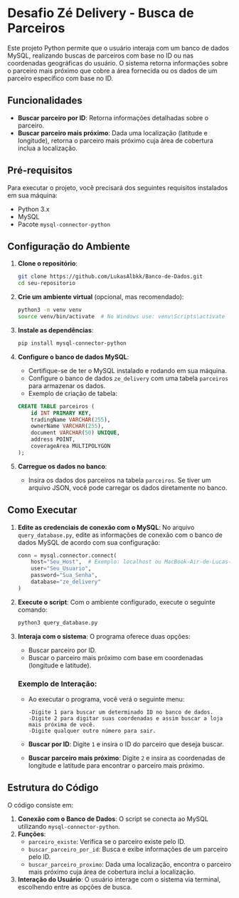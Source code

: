 # Desafio Zé Delivery - Busca de Parceiros

Este projeto Python permite que o usuário interaja com um banco de dados MySQL, realizando buscas de parceiros com base no ID ou nas coordenadas geográficas do usuário. O sistema retorna informações sobre o parceiro mais próximo que cobre a área fornecida ou os dados de um parceiro específico com base no ID.

## Funcionalidades

- **Buscar parceiro por ID**: Retorna informações detalhadas sobre o parceiro.
- **Buscar parceiro mais próximo**: Dada uma localização (latitude e longitude), retorna o parceiro mais próximo cuja área de cobertura inclua a localização.

## Pré-requisitos

Para executar o projeto, você precisará dos seguintes requisitos instalados em sua máquina:

- Python 3.x
- MySQL
- Pacote `mysql-connector-python`

## Configuração do Ambiente

1. **Clone o repositório**:
    ```bash
    git clone https://github.com/LukasAlbkk/Banco-de-Dados.git
    cd seu-repositorio
    ```

2. **Crie um ambiente virtual** (opcional, mas recomendado):
    ```bash
    python3 -m venv venv
    source venv/bin/activate  # No Windows use: venv\Scripts\activate
    ```

3. **Instale as dependências**:
    ```bash
    pip install mysql-connector-python
    ```

4. **Configure o banco de dados MySQL**:
    - Certifique-se de ter o MySQL instalado e rodando em sua máquina.
    - Configure o banco de dados `ze_delivery` com uma tabela `parceiros` para armazenar os dados.
    - Exemplo de criação de tabela:

    ```sql
    CREATE TABLE parceiros (
        id INT PRIMARY KEY,
        tradingName VARCHAR(255),
        ownerName VARCHAR(255),
        document VARCHAR(50) UNIQUE,
        address POINT,
        coverageArea MULTIPOLYGON
    );
    ```

5. **Carregue os dados no banco**:
    - Insira os dados dos parceiros na tabela `parceiros`. Se tiver um arquivo JSON, você pode carregar os dados diretamente no banco.

## Como Executar

1. **Edite as credenciais de conexão com o MySQL**:
    No arquivo `query_database.py`, edite as informações de conexão com o banco de dados MySQL de acordo com sua configuração:

    ```python
    conn = mysql.connector.connect(
        host="Seu_Host",  # Exemplo: localhost ou MacBook-Air-de-Lucas-3.local
        user="Seu_Usuario",
        password="Sua_Senha",
        database="ze_delivery"
    )
    ```

2. **Execute o script**:
    Com o ambiente configurado, execute o seguinte comando:

    ```bash
    python3 query_database.py
    ```

3. **Interaja com o sistema**:
    O programa oferece duas opções:
    
    - Buscar parceiro por ID.
    - Buscar o parceiro mais próximo com base em coordenadas (longitude e latitude).

    ### Exemplo de Interação:
    
    - Ao executar o programa, você verá o seguinte menu:

      ```plaintext
      -Digite 1 para buscar um determinado ID no banco de dados.
      -Digite 2 para digitar suas coordenadas e assim buscar a loja mais próxima de você.
      -Digite qualquer outro número para sair.
      ```

    - **Buscar por ID**:
      Digite `1` e insira o ID do parceiro que deseja buscar.

    - **Buscar parceiro mais próximo**:
      Digite `2` e insira as coordenadas de longitude e latitude para encontrar o parceiro mais próximo.

## Estrutura do Código

O código consiste em:

1. **Conexão com o Banco de Dados**: O script se conecta ao MySQL utilizando `mysql-connector-python`.
2. **Funções**:
    - `parceiro_existe`: Verifica se o parceiro existe pelo ID.
    - `buscar_parceiro_por_id`: Busca e exibe informações de um parceiro pelo ID.
    - `buscar_parceiro_proximo`: Dada uma localização, encontra o parceiro mais próximo cuja área de cobertura inclui a localização.
3. **Interação do Usuário**: O usuário interage com o sistema via terminal, escolhendo entre as opções de busca.

